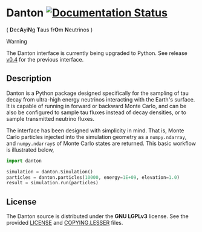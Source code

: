# Danton [![Documentation Status](https://readthedocs.org/projects/danton/badge/?version=latest)](https://danton.readthedocs.io/en/latest/?badge=latest)
( **D**ec**A**yi**N**g **T**aus fr**O**m **N**eutrinos )

> [!WARNING]
> The Danton interface is currently being upgraded to Python. See release
> [v0.4](https://github.com/niess/danton/tree/v0.4) for the previous interface.


## Description

Danton is a Python package designed specifically for the sampling of tau decay
from ultra-high energy neutrinos interacting with the Earth's surface. It is
capable of running in forward or backward Monte Carlo, and can be also be
configured to sample tau fluxes instead of decay densities, or to sample
transmitted neutrino fluxes.

The interface has been designed with simplicity in mind. That is, Monte Carlo
particles injected into the simulation geometry as a `numpy.ndarray`, and
`numpy.ndarray`s of Monte Carlo states are returned. This basic workflow is
illustrated below,

```python
import danton

simulation = danton.Simulation()
particles = danton.particles(10000, energy=1E+09, elevation=1.0)
result = simulation.run(particles)
```


## License
The Danton source is distributed under the **GNU LGPLv3** license. See the
provided [LICENSE](LICENSE) and [COPYING.LESSER](COPYING.LESSER) files.
